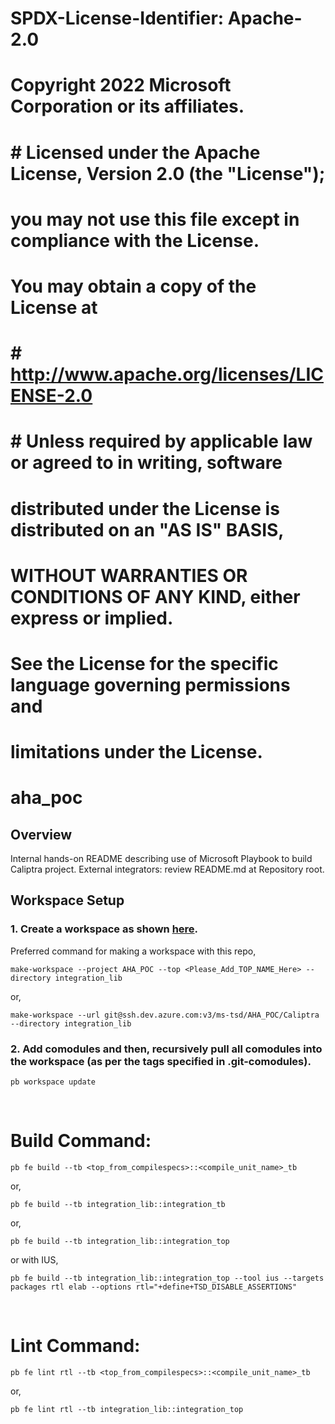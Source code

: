 # SPDX-License-Identifier: Apache-2.0
# Copyright 2022 Microsoft Corporation or its affiliates.
# # Licensed under the Apache License, Version 2.0 (the "License");
# you may not use this file except in compliance with the License.
# You may obtain a copy of the License at
# # http://www.apache.org/licenses/LICENSE-2.0 
# # Unless required by applicable law or agreed to in writing, software
# distributed under the License is distributed on an "AS IS" BASIS,
# WITHOUT WARRANTIES OR CONDITIONS OF ANY KIND, either express or implied.
# See the License for the specific language governing permissions and
# limitations under the License.
# **aha_poc** #

## **Overview** ##

Internal hands-on README describing use of Microsoft Playbook to build Caliptra project.
External integrators: review README.md at Repository root.

## **Workspace Setup** ##

### 1. Create a workspace as shown [here](https://dev.azure.com/ms-tsd/Documents/_wiki/wikis/Documents.wiki/114/Workspace-Commands).

Preferred command for making a workspace with this repo,

`make-workspace --project AHA_POC --top <Please_Add_TOP_NAME_Here> --directory integration_lib`


or,


`make-workspace --url git@ssh.dev.azure.com:v3/ms-tsd/AHA_POC/Caliptra --directory integration_lib`

### 2. Add comodules and then, recursively pull all comodules into the workspace (as per the tags specified in .git-comodules).

`pb workspace update`

<br>

# **Build Command:** #

`pb fe build --tb <top_from_compilespecs>::<compile_unit_name>_tb`


or,


`pb fe build --tb integration_lib::integration_tb`


or,


`pb fe build --tb integration_lib::integration_top`


or with IUS,


`pb fe build --tb integration_lib::integration_top --tool ius --targets packages rtl elab --options rtl="+define+TSD_DISABLE_ASSERTIONS"`


<br>

# **Lint Command:** #


`pb fe lint rtl --tb <top_from_compilespecs>::<compile_unit_name>_tb`


or,


`pb fe lint rtl --tb integration_lib::integration_top`


<br>


